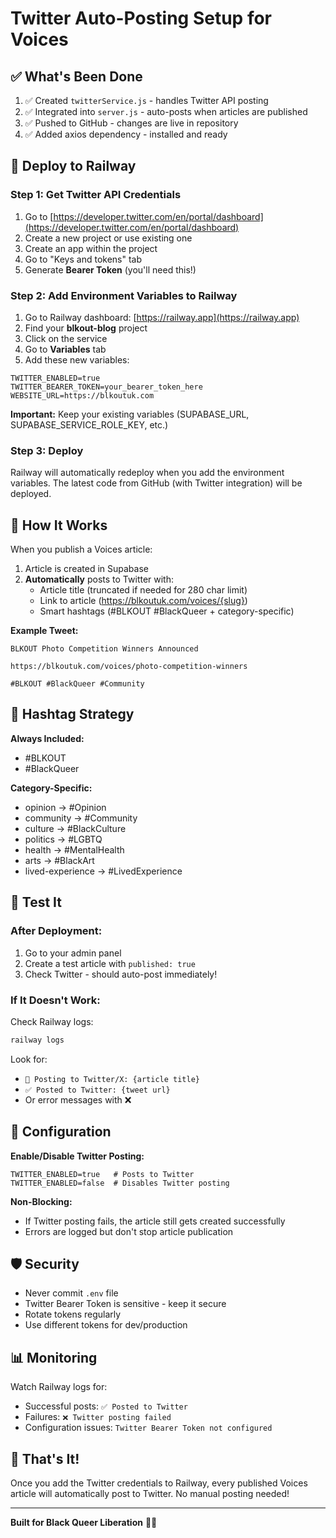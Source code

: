 # Twitter Auto-Posting Setup for Voices

## ✅ What's Been Done

1. ✅ Created `twitterService.js` - handles Twitter API posting
2. ✅ Integrated into `server.js` - auto-posts when articles are published
3. ✅ Pushed to GitHub - changes are live in repository
4. ✅ Added axios dependency - installed and ready

## 🚀 Deploy to Railway

### Step 1: Get Twitter API Credentials

1. Go to [https://developer.twitter.com/en/portal/dashboard](https://developer.twitter.com/en/portal/dashboard)
2. Create a new project or use existing one
3. Create an app within the project
4. Go to "Keys and tokens" tab
5. Generate **Bearer Token** (you'll need this!)

### Step 2: Add Environment Variables to Railway

1. Go to Railway dashboard: [https://railway.app](https://railway.app)
2. Find your **blkout-blog** project
3. Click on the service
4. Go to **Variables** tab
5. Add these new variables:

```
TWITTER_ENABLED=true
TWITTER_BEARER_TOKEN=your_bearer_token_here
WEBSITE_URL=https://blkoutuk.com
```

**Important:** Keep your existing variables (SUPABASE_URL, SUPABASE_SERVICE_ROLE_KEY, etc.)

### Step 3: Deploy

Railway will automatically redeploy when you add the environment variables. The latest code from GitHub (with Twitter integration) will be deployed.

## 🎯 How It Works

When you publish a Voices article:

1. Article is created in Supabase
2. **Automatically** posts to Twitter with:
   - Article title (truncated if needed for 280 char limit)
   - Link to article (https://blkoutuk.com/voices/{slug})
   - Smart hashtags (#BLKOUT #BlackQueer + category-specific)

**Example Tweet:**
```
BLKOUT Photo Competition Winners Announced

https://blkoutuk.com/voices/photo-competition-winners

#BLKOUT #BlackQueer #Community
```

## 📱 Hashtag Strategy

**Always Included:**
- #BLKOUT
- #BlackQueer

**Category-Specific:**
- opinion → #Opinion
- community → #Community
- culture → #BlackCulture
- politics → #LGBTQ
- health → #MentalHealth
- arts → #BlackArt
- lived-experience → #LivedExperience

## 🧪 Test It

### After Deployment:

1. Go to your admin panel
2. Create a test article with `published: true`
3. Check Twitter - should auto-post immediately!

### If It Doesn't Work:

Check Railway logs:
```bash
railway logs
```

Look for:
- `📱 Posting to Twitter/X: {article title}`
- `✅ Posted to Twitter: {tweet url}`
- Or error messages with ❌

## 🔧 Configuration

**Enable/Disable Twitter Posting:**
```
TWITTER_ENABLED=true   # Posts to Twitter
TWITTER_ENABLED=false  # Disables Twitter posting
```

**Non-Blocking:**
- If Twitter posting fails, the article still gets created successfully
- Errors are logged but don't stop article publication

## 🛡️ Security

- Never commit `.env` file
- Twitter Bearer Token is sensitive - keep it secure
- Rotate tokens regularly
- Use different tokens for dev/production

## 📊 Monitoring

Watch Railway logs for:
- Successful posts: `✅ Posted to Twitter`
- Failures: `❌ Twitter posting failed`
- Configuration issues: `Twitter Bearer Token not configured`

## 🎉 That's It!

Once you add the Twitter credentials to Railway, every published Voices article will automatically post to Twitter. No manual posting needed!

---

**Built for Black Queer Liberation** 🏳️‍🌈
